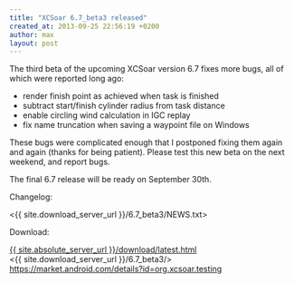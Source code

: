 ```yaml
---
title: "XCSoar 6.7_beta3 released"
created_at: 2013-09-25 22:56:19 +0200
author: max
layout: post
---
```


The third beta of the upcoming XCSoar version 6.7 fixes more bugs,
all of which were reported long ago:

* render finish point as achieved when task is finished
* subtract start/finish cylinder radius from task distance
* enable circling wind calculation in IGC replay
* fix name truncation when saving a waypoint file on Windows

These bugs were complicated enough that I postponed fixing them again
and again (thanks for being patient).  Please test this new beta on
the next weekend, and report bugs.

The final 6.7 release will be ready on September 30th.

Changelog:

 <{{ site.download_server_url }}/6.7_beta3/NEWS.txt>

Download:

 [{{ site.absolute_server_url }}/download/latest.html](/download/latest.html)  
 <{{ site.download_server_url }}/6.7_beta3/>  
 <https://market.android.com/details?id=org.xcsoar.testing>
